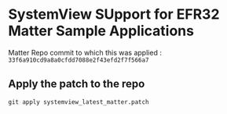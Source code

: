 # SystemView SUpport for EFR32 Matter Sample Applications

Matter Repo commit to which this was applied : `33f6a910cd9a8a0cfdd7088e2f43efd2f7f566a7`

## Apply the patch to the repo 
`git apply systemview_latest_matter.patch`
